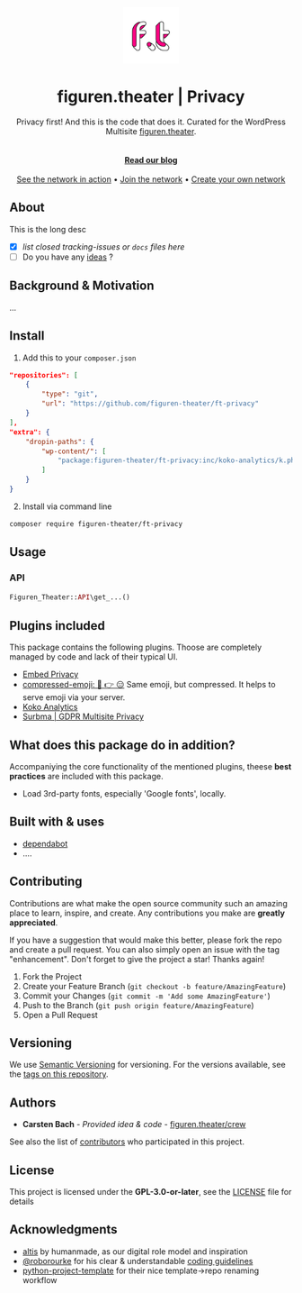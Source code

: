 <!-- PROJECT LOGO -->
<br />
<div align="center">
  <a href="https://github.com/figuren-theater/ft-privacy">
    <img src="https://raw.githubusercontent.com/figuren-theater/logos/main/favicon.png" alt="figuren.theater Logo" width="100" height="100">
  </a>

  <h1 align="center">figuren.theater | Privacy</h1>

  <p align="center">
    Privacy first! And this is the code that does it. Curated for the WordPress Multisite <a href="https://figuren.theater">figuren.theater</a>.
    <br /><br /><br />
    <a href="https://meta.figuren.theater/blog"><strong>Read our blog</strong></a>
    <br />
    <br />
    <a href="https://figuren.theater">See the network in action</a>
    •
    <a href="https://mein.figuren.theater">Join the network</a>
    •
    <a href="https://websites.fuer.figuren.theater">Create your own network</a>
  </p>
</div>

## About


This is the long desc

* [x] *list closed tracking-issues or `docs` files here*
* [ ] Do you have any [ideas](/issues/new) ?

## Background & Motivation

...

## Install

1. Add this to your `composer.json`
```json
"repositories": [
    {
        "type": "git",
        "url": "https://github.com/figuren-theater/ft-privacy"
    }
],
"extra": {
    "dropin-paths": {
        "wp-content/": [
            "package:figuren-theater/ft-privacy:inc/koko-analytics/k.php"
        ]
    }
}
```

2. Install via command line
```sh
composer require figuren-theater/ft-privacy
```

## Usage

### API

```php
Figuren_Theater::API\get_...()
```

## Plugins included

This package contains the following plugins.
Thoose are completely managed by code and lack of their typical UI.

* [Embed Privacy](https://wordpress.org/plugins/embed-privacy/#developers)
* [compressed-emoji: 😬 👉 😑](https://wordpress.org/plugins/compressed-emoji/#developers)
    Same emoji, but compressed. It helps to serve emoji via your server.
* [Koko Analytics](https://wordpress.org/plugins/koko-analytics/#developers)
* [Surbma | GDPR Multisite Privacy](https://wordpress.org/plugins/surbma-gdpr-multisite-privacy/#developers)


## What does this package do in addition?

Accompaniying the core functionality of the mentioned plugins, theese **best practices** are included with this package.

* Load 3rd-party fonts, especially 'Google fonts', locally.


## Built with & uses

  - [dependabot](/.github/dependabot.yml)
  - ....

## Contributing

Contributions are what make the open source community such an amazing place to learn, inspire, and create. Any contributions you make are **greatly appreciated**.

If you have a suggestion that would make this better, please fork the repo and create a pull request. You can also simply open an issue with the tag "enhancement".
Don't forget to give the project a star! Thanks again!

1. Fork the Project
2. Create your Feature Branch (`git checkout -b feature/AmazingFeature`)
3. Commit your Changes (`git commit -m 'Add some AmazingFeature'`)
4. Push to the Branch (`git push origin feature/AmazingFeature`)
5. Open a Pull Request


## Versioning

We use [Semantic Versioning](http://semver.org/) for versioning. For the versions
available, see the [tags on this repository](/tags).

## Authors

  - **Carsten Bach** - *Provided idea & code* - [figuren.theater/crew](https://figuren.theater/crew/)

See also the list of [contributors](/contributors)
who participated in this project.

## License

This project is licensed under the **GPL-3.0-or-later**, see the [LICENSE](/LICENSE) file for
details

## Acknowledgments

  - [altis](https://github.com/search?q=org%3Ahumanmade+altis) by humanmade, as our digital role model and inspiration
  - [@roborourke](https://github.com/roborourke) for his clear & understandable [coding guidelines](https://docs.altis-dxp.com/guides/code-review/standards/)
  - [python-project-template](https://github.com/rochacbruno/python-project-template) for their nice template->repo renaming workflow
